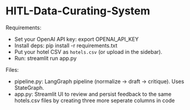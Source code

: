 # HITL-Data-Curating-System
Requirements:
- Set your OpenAI API key: export OPENAI_API_KEY
- Install deps: pip install -r requirements.txt
- Put your hotel CSV as `hotels.csv` (or upload in the sidebar).
- Run: streamlit run app.py

Files:
- pipeline.py: LangGraph pipeline (normalize -> draft -> critique). Uses StateGraph.
- app.py: Streamlit UI to review and persist feedback to the same hotels.csv files
by creating three more seperate columns in code
